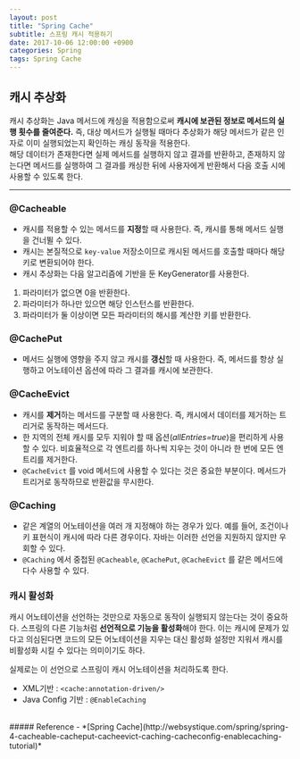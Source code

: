 ```yaml
---
layout: post
title: "Spring Cache"
subtitle: 스프링 캐시 적용하기 
date: 2017-10-06 12:00:00 +0900
categories: Spring
tags: Spring Cache
---
```


## 캐시 추상화
캐시 추상화는 Java 메서드에 캐싱을 적용함으로써 **캐시에 보관된 정보로 메서드의 실행 횟수를 줄여준다.**
즉, 대상 메서드가 실행될 때마다 추상화가 해당 메서드가 같은 인자로 이미 실행되었는지 확인하는 캐싱 동작을 적용한다.  
해당 데이터가 존재한다면 실제 메서드를 실행하지 않고 결과를 반환하고,
존재하지 않는다면 메서드를 실행하여 그 결과를 캐싱한 뒤에 사용자에게 반환해서 다음 호출 시에 사용할 수 있도록 한다.

---

### @Cacheable
- 캐시를 적용할 수 있는 메서드를 **지정**할 때 사용한다. 즉, 캐시를 통해 메서드 실행을 건너뛸 수 있다.
- 캐시는 본질적으로 `key-value` 저장소이므로 캐시된 메서드를 호출할 때마다 해당 키로 변환되어야 한다.
- 캐시 추상화는 다음 알고리즘에 기반을 둔 KeyGenerator를 사용한다.
 1. 파라미터가 없으면 0을 반환한다.
 2. 파라미터가 하나만 있으면 해당 인스턴스를 반환한다.
 3. 파라미터가 둘 이상이면 모든 파라미터의 해시를 계산한 키를 반환한다.

### @CachePut
- 메서드 실행에 영향을 주지 않고 캐시를 **갱신**할 때 사용한다. 즉, 메서드를 항상 실행하고 어노테이션 옵션에 따라 그 결과를 캐시에 보관한다.

### @CacheEvict
- 캐시를 **제거**하는 메서드를 구분할 때 사용한다. 즉, 캐시에서 데이터를 제거하는 트리거로 동작하는 메서드다.
- 한 지역의 전체 캐시를 모두 지워야 할 때 옵션(*allEntries=true*)을 편리하게 사용할 수 있다.
비효율적으로 각 엔트리를 하나씩 지우는 것이 아니라 한 번에 모든 엔트리를 제거한다.
- `@CacheEvict` 를 void 메서드에 사용할 수 있다는 것은 중요한 부분이다. 메서드가 트리거로 동작하므로 반환값을 무시한다.

### @Caching
- 같은 계열의 어노테이션을 여러 개 지정해야 하는 경우가 있다. 
예를 들어, 조건이나 키 표현식이 캐시에 따라 다른 경우이다. 자바는 이러한 선언을 지원하지 않지만 우회할 수 있다.  
- `@Caching` 에서 중첩된 `@Cacheable`, `@CachePut`, `@CacheEvict` 를 같은 메서드에 다수 사용할 수 있다.

### 캐시 활성화
캐시 어노테이션을 선언하는 것만으로 자동으로 동작이 실행되지 않는다는 것이 중요하다. 스프링의 다른 기능처럼 **선언적으로 기능을 활성화**해야 한다. 
이는 캐시에 문제가 있다고 의심된다면 코드의 모든 어노테이션을 지우는 대신 활성화 설정만 지워서 캐시를 비활성화 시킬 수 있다는 의미이기도 하다.    

실제로는 이 선언으로 스프링이 캐시 어노테이션을 처리하도록 한다.
- XML기반 : `<cache:annotation-driven/>`
- Java Config 기반 : `@EnableCaching`

<br>
##### Reference
- *[Spring Cache](http://websystique.com/spring/spring-4-cacheable-cacheput-cacheevict-caching-cacheconfig-enablecaching-tutorial)*